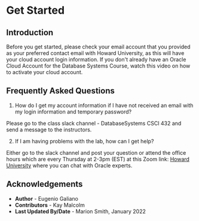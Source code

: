 # Get Started

## Introduction

Before you get started, please check your email account that you provided as your preferred contact email with Howard University, as this will have your cloud account login information. If you don't already have an Oracle Cloud Account for the Database Systems Course, watch this video on how to activate your cloud account.



  [](youtube:pnboGxGNt4c)

## Frequently Asked Questions

1. How do I get my account information if I have not received an email with my login information and temporary password?
   
  Please go to the class slack channel - DatabaseSystems CSCI 432 and send a message to the instructors.

2. If I am having problems with the lab, how can I get help?
   
  Either go to the slack channel and post your question or attend the office hours which are every Thursday at 2-3pm (EST) at this Zoom link: <a href="https://howard.zoom.us/j/3589788466?pwd=dXIyK3lHcGxmK2tQU3UwaHRvbUJ3QT09">Howard University</a> where you can chat with Oracle experts. 

## Acknowledgements
* **Author** - Eugenio Galiano
* **Contributors** -  Kay Malcolm
* **Last Updated By/Date** - Marion Smith, January 2022
